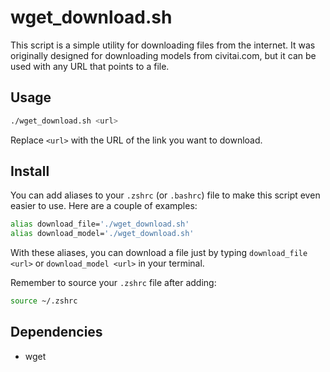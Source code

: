 # wget_download.sh

This script is a simple utility for downloading files from the internet. It was originally designed for downloading models from civitai.com, but it can be used with any URL that points to a file.

## Usage

```bash
./wget_download.sh <url>
```

Replace `<url>` with the URL of the link you want to download.

## Install
You can add aliases to your `.zshrc` (or `.bashrc`) file to make this script even easier to use. Here are a couple of examples:

```bash
alias download_file='./wget_download.sh'
alias download_model='./wget_download.sh'
```

With these aliases, you can download a file just by typing `download_file <url>` or `download_model <url>` in your terminal.

Remember to source your `.zshrc` file after adding:

```bash
source ~/.zshrc
```

## Dependencies
- wget
